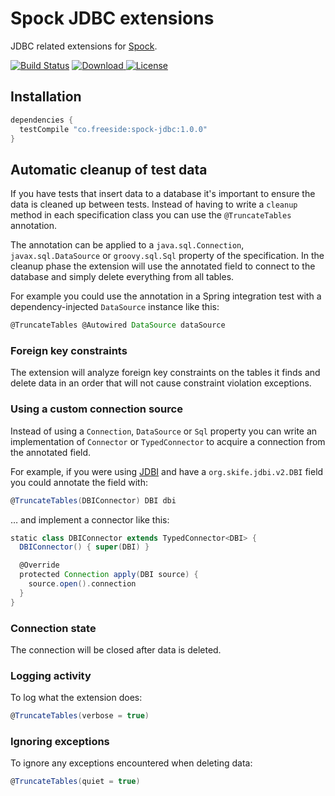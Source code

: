 # Spock JDBC extensions

JDBC related extensions for [Spock](http://spockframework.org).

[![Build Status](https://travis-ci.org/robfletcher/spock-jdbc.svg?branch=master)](https://travis-ci.org/robfletcher/spock-jdbc)
[![Download](https://api.bintray.com/packages/robfletcher/maven/spock-jdbc/images/download.svg) ](https://bintray.com/robfletcher/maven/spock-jdbc/_latestVersion)
[![License](https://img.shields.io/badge/license-Apache%202-blue.svg)](https://raw.githubusercontent.com/robfletcher/spock-jdbc/master/LICENSE)

## Installation

```groovy
dependencies {
  testCompile "co.freeside:spock-jdbc:1.0.0"
}
```

## Automatic cleanup of test data

If you have tests that insert data to a database it's important to ensure the data is cleaned up between tests.
Instead of having to write a `cleanup` method in each specification class you can use the `@TruncateTables` annotation.

The annotation can be applied to a `java.sql.Connection`, `javax.sql.DataSource` or `groovy.sql.Sql` property of the specification.
In the cleanup phase the extension will use the annotated field to connect to the database and simply delete everything from all tables.

For example you could use the annotation in a Spring integration test with a dependency-injected `DataSource` instance like this:

```groovy
@TruncateTables @Autowired DataSource dataSource
```

### Foreign key constraints

The extension will analyze foreign key constraints on the tables it finds and delete data in an order that will not cause constraint violation exceptions.

### Using a custom connection source

Instead of using a `Connection`, `DataSource` or `Sql` property you can write an implementation of `Connector` or `TypedConnector` to acquire a connection from the annotated field.

For example, if you were using [JDBI](http://jdbi.org/) and have a `org.skife.jdbi.v2.DBI` field you could annotate the field with:

```groovy
@TruncateTables(DBIConnector) DBI dbi
```

… and implement a connector like this:

```groovy
static class DBIConnector extends TypedConnector<DBI> {
  DBIConnector() { super(DBI) }

  @Override
  protected Connection apply(DBI source) {
    source.open().connection
  }
}
```

### Connection state

The connection will be closed after data is deleted.

### Logging activity

To log what the extension does:

```groovy
@TruncateTables(verbose = true)
```

### Ignoring exceptions

To ignore any exceptions encountered when deleting data:
 
```groovy
@TruncateTables(quiet = true)
```
